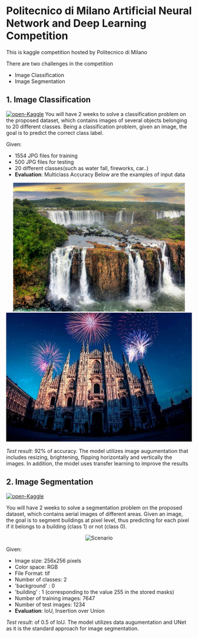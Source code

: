 # Politecnico di Milano Artificial Neural Network and Deep Learning Competition
This is kaggle competition hosted by Politecnico di Milano

There are two challenges in the competition
 - Image Classification 
 - Image Segmentation
 

## 1. Image Classification
[![open-Kaggle](https://img.shields.io/badge/open-Kaggle-4791CD.svg)](https://www.kaggle.com/c/ann-and-dl-image-classification)
You will have 2 weeks to solve a classification problem on the proposed dataset, which contains images of several objects belonging to 20 different classes. Being a classification problem, given an image, the goal is to predict the correct class label. 

Given:
 - 1554 JPG files for training
 - 500 JPG files for testing
 - 20 different classes(such as water fall, fireworks, car..)
 - **Evaluation**: Multiclass Accuracy
Below are the examples of input data
<p align="center">
    <img height="350" src="IMG/waterFall.jpg"> <img height="350" src="IMG/Firework.jpg"> 
</p>

*Test result*: 92% of accuracy. The model utilizes image augumentation that includes resizing, brightening, flipping horizontally and vertically the images. In addition, the model uses transfer learning to improve the results

## 2. Image Segmentation
[![open-Kaggle](https://img.shields.io/badge/open-Kaggle-4791CD.svg)](https://www.kaggle.com/c/ann-and-dl-image-segmentation)

You will have 2 weeks to solve a segmentation problem on the proposed dataset, which contains aerial images of different areas. Given an image, the goal is to segment buildings at pixel level, thus predicting for each pixel if it belongs to a building (class 1) or not (class 0).

<p align="center">
    <img src="https://i.imgur.com/dPF8QEH.png" width="500" alt="Scenario"/>
</p>

Given:
 - Image size: 256x256 pixels
 - Color space: RGB
 - File Format: tif
 - Number of classes: 2
 - 'background' : 0
 - 'building' : 1 (corresponding to the value 255 in the stored masks)
 - Number of training images: 7647
 - Number of test images: 1234
 - **Evaluation**: IoU, Insertion over Union

*Test result*: of 0.5 of IoU. The model utilizes data augumentation and UNet as it is the standard approach for image segmentation.

